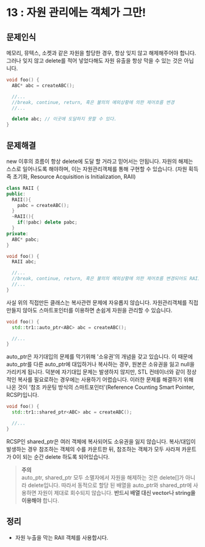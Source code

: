 # 13 : 자원 관리에는 객체가 그만!
## 문제인식
메모리, 뮤텍스, 소켓과 같은 자원을 할당한 경우, 항상 잊지 않고 해제해주어야 합니다.
그러나 잊지 않고 delete를 적어 넣었다해도 자원 유출을 항상 막을 수 있는 것은 아닙니다.

```c++
void foo() {
  ABC* abc = createABC();

  //...
  //break, continue, return, 혹은 불의의 예외상황에 의한 제어흐름 변경
  //...

  delete abc; // 이곳에 도달하지 못할 수 있다.
}
```


## 문제해결
new 이후의 흐름이 항상 delete에 도달 할 거라고 믿어서는 안됩니다.
자원의 해제는 스스로 일어나도록 해야하며, 이는 자원관리객체를 통해 구현할 수 있습니다. (자원 획득 즉 초기화, Resource Acquisition is Initialization, RAII)

```c++
class RAII {
public:
  RAII(){
    pabc = createABC();
  }
  ~RAII(){
    if(!pabc) delete pabc;
  }
private:
  ABC* pabc;
}

void foo() {
  RAII abc;

  //...
  //break, continue, return, 혹은 불의의 예외상황에 의한 제어흐름 변경되어도 RAII의 소멸자는 호출된다.
  //...
}
```

사실 위의 직접만든 클래스는 복사관련 문제에 자유롭지 않습니다.
자원관리객체를 직접 만들지 않아도 스마트포인터를 이용하면 손쉽게 자원을 관리할 수 있습니다.

```c++
void foo() {
  std::tr1::auto_ptr<ABC> abc = createABC();

  //...
}
```

auto_ptr은 자기대입의 문제를 막기위해 '소유권'의 개념을 갖고 있습니다.
이 때문에 auto_ptr를 다른 auto_ptr에 대입하거나 복사하는 경우, 원본은 소유권을 잃고 null을 가리키게 됩니다.
덕분에 자기대입 문제는 발생하지 않지만, STL 컨테이너와 같이 정상적인 복사를 필요로하는 경우에는 사용하기 어렵습니다.
이러한 문제를 해결하기 위해 나온 것이 '참조 카운팅 방식의 스마트포인터'(Reference Counting Smart Pointer, RCSP)입니다.

```c++
void foo() {
  std::tr1::shared_ptr<ABC> abc = createABC();

  //...
}
```

RCSP인 shared_ptr은 여러 객체에 복사되어도 소유권을 잃지 않습니다.
복사/대입이 발생하는 경우 참조하는 객체의 수를 카운트한 뒤, 참조하는 객체가 모두 사라져 카운트가 0이 되는 순간 delete 하도록 되어있습니다.

>**주의**<br>
auto_ptr, shared_ptr 모두 소멸자에서 자원을 해제하는 것은 delete[]가 아니라 delete입니다.
따라서 동적으로 할당 된 배열을 auto_ptr와 shared_ptr에 사용하면 자원이 제대로 회수되지 않습니다.
**반드시 배열 대신 vector나 string을 이용해야** 합니다.

## 정리
- 자원 누출을 막는 RAII 객체를 사용합시다.
